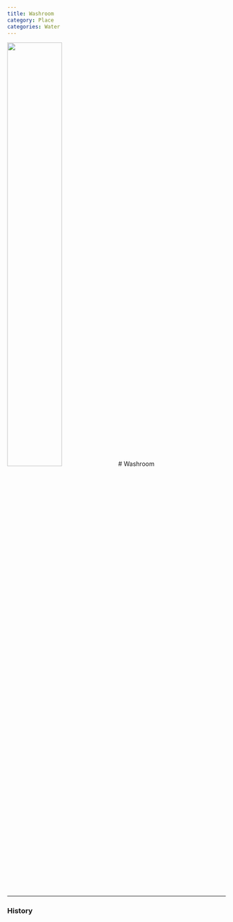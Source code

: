 ```yaml
---
title: Washroom
category: Place
categories: Water
---
```

<img src="/img/2020-Washroom.jpeg" style="width: 50%;">
# Washroom



---
### History
